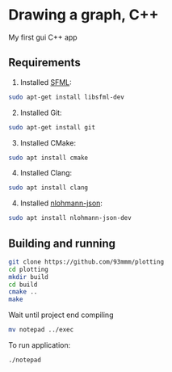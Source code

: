 # Drawing a graph, C++

My first gui C++ app

## Requirements

1. Installed [SFML](https://github.com/SFML/SFML):
```bash
sudo apt-get install libsfml-dev
```
2. Installed Git:
```bash
sudo apt-get install git
```
3. Installed CMake:
```bash
sudo apt install cmake
```
4. Installed Clang:
```bash
sudo apt install clang
```
4. Installed [nlohmann-json](https://github.com/nlohmann/json):
```bash
sudo apt install nlohmann-json-dev
```

## Building and running

```bash
git clone https://github.com/93mmm/plotting
cd plotting
mkdir build
cd build
cmake ..
make
```
Wait until project end compiling
```bash
mv notepad ../exec
```

To run application:
```bash
./notepad
```